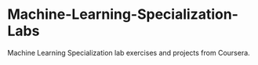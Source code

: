 # Machine-Learning-Specialization-Labs
Machine Learning Specialization lab exercises and projects from Coursera.
